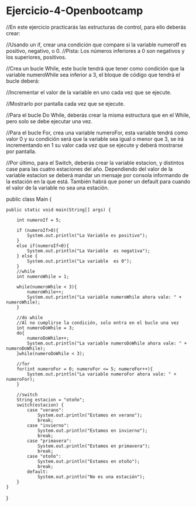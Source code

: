 # Ejercicio-4-Openbootcamp

//En este ejercicio practicarás las estructuras de control, para ello deberás crear:

//Usando un if, crear una condición que compare si la variable numeroIf es positivo, negativo, o 0.
//Pista: Los números inferiores a 0 son negativos y los superiores, positivos.

//Crea un bucle While, este bucle tendrá que tener como condición que la variable numeroWhile sea inferior a 3, el bloque de código que tendrá el bucle deberá:

//Incrementar el valor de la variable en uno cada vez que se ejecute.

//Mostrarlo por pantalla cada vez que se ejecute.

//Para el bucle Do While, deberás crear la misma estructura que en el While, pero solo se debe ejecutar una vez.

//Para el bucle For, crea una variable numeroFor, esta variable tendrá como valor 0 y su condición será que la variable sea igual o menor que 3, se irá incrementando en 1 su valor cada vez que se ejecute y deberá mostrarse por pantalla.

//Por último, para el Switch, deberás crear la variable estacion, y distintos case para las cuatro estaciones del año. Dependiendo del valor de la variable estacion se deberá mandar un mensaje por consola informando de la estación en la que está. También habrá que poner un default para cuando el valor de la variable no sea una estación.


public class Main {

    public static void main(String[] args) {
        
        int numeroIf = 5;

        if (numeroIf>0){
            System.out.println("La Variable es positivo");
        }
        else if(numeroIf<0){
            System.out.println("La Variable  es negativa");
        } else {
            System.out.println("La variable  es 0");
        }
        //while
        int numeroWhile = 1;

        while(numeroWhile < 3){
            numeroWhile++;
            System.out.println("La variable numeroWhile ahora vale: " + numeroWhile);
        }

        //do while
        //Al no cumplirse la condición, solo entra en el bucle una vez
        int numeroDoWhile = 3;
        do{
            numeroDoWhile++;
            System.out.println("La variable numeroDoWhile ahora vale: " + numeroDoWhile);
        }while(numeroDoWhile < 3);

        //for
        for(int numeroFor = 0; numeroFor <= 5; numeroFor++){
            System.out.println("La variable numeroFor ahora vale: " + numeroFor);
        }

        //switch
        String estacion = "otoño";
        switch(estacion) {
            case "verano":
                System.out.println("Estamos en verano");
                break;
            case "invierno":
                System.out.println("Estamos en invierno");
                break;
            case "primavera":
                System.out.println("Estamos en primavera");
                break;
            case "otoño":
                System.out.println("Estamos en otoño");
                break;
            default:
                System.out.println("No es una estación");
        }
    }

}
